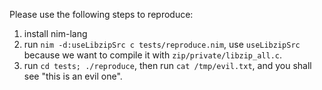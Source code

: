 Please use the following steps to reproduce:

1. install nim-lang
2. run `nim -d:useLibzipSrc c tests/reproduce.nim`, use `useLibzipSrc` because we want to compile it with `zip/private/libzip_all.c`.
3. run `cd tests; ./reproduce`, then run `cat /tmp/evil.txt`, and you shall see "this is an evil one". 
